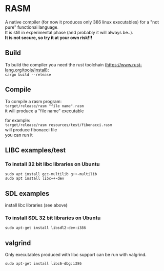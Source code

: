 # RASM

A native compiler (for now it produces only 386 linux executables) for a "not pure" functional language.  
It is still in experimental phase (and probably it will always be..).   
**It is not secure, so try it at your own risk!!!**

## Build

To build the compiler you need the rust toolchain (https://www.rust-lang.org/tools/install):  
`cargo build --release`

## Compile

To compile a rasm program:  
`target/release/rasm "file name".rasm`    
it will produce a "file name" executable

for example:  
`target/release/rasm resources/test/fibonacci.rasm`  
will produce fibonacci file  
you can run it

## LIBC examples/test

### To install 32 bit libc libraries on Ubuntu

`sudo apt install gcc-multilib g++-multilib`  
`sudo apt install libc++-dev`

## SDL examples

install libc libraries (see above)

### To install SDL 32 bit libraries on Ubuntu

`sudo apt-get install libsdl2-dev:i386`

## valgrind

Only executables produced with libc support can be run with valgrind.

`sudo apt-get install libc6-dbg:i386`

